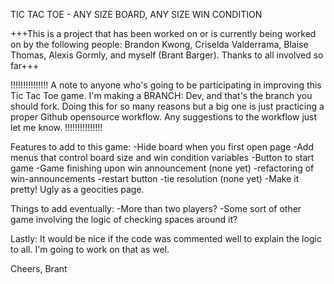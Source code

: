 TIC TAC TOE - ANY SIZE BOARD, ANY SIZE WIN CONDITION

+++This is a project that has been worked on or is currently being worked on by the following people: Brandon Kwong, Criselda Valderrama, Blaise Thomas, Alexis Gormly, and myself (Brant Barger). Thanks to all involved so far+++

!!!!!!!!!!!!!!!
A note to anyone who's going to be participating in improving this Tic Tac Toe game. I'm making a BRANCH: Dev, and that's the branch you should fork. Doing this for so many reasons but a big one is just practicing a proper Github opensource workflow. Any suggestions to the workflow just let me know. 
!!!!!!!!!!!!!!!

Features to add to this game: 
-Hide board when you first open page
-Add menus that control board size and win condition variables
-Button to start game
-Game finishing upon win announcement (none yet) 
-refactoring of win-announcements
-restart button
-tie resolution (none yet)
-Make it pretty! Ugly as a geocities page.


Things to add eventually:
-More than two players?
-Some sort of other game involving the logic of checking spaces around it?

Lastly:
It would be nice if the code was commented well to explain the logic to all. I'm going to work on that as wel. 



Cheers, 
Brant 

